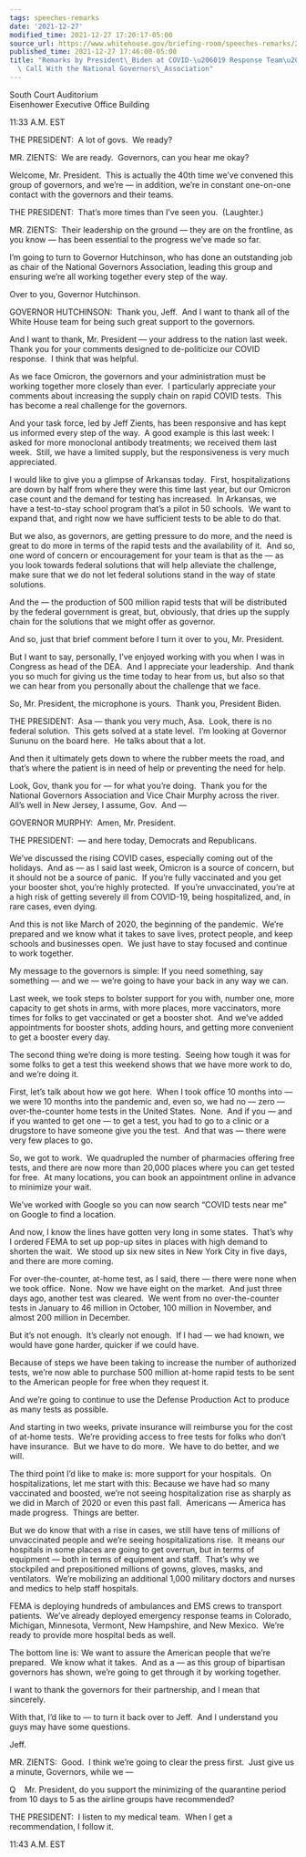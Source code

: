 ```yaml
---
tags: speeches-remarks
date: '2021-12-27'
modified_time: 2021-12-27 17:20:17-05:00
source_url: https://www.whitehouse.gov/briefing-room/speeches-remarks/2021/12/27/remarks-by-president-biden-at-covid-19-response-teams-regular-call-with-the-national-governors-association/
published_time: 2021-12-27 17:46:00-05:00
title: "Remarks by President\_Biden at COVID-\u206019 Response Team\u2019s Regular\
  \ Call With the National Governors\_Association"
---
```

 
South Court Auditorium  
Eisenhower Executive Office Building

11:33 A.M. EST  
  
THE PRESIDENT:  A lot of govs.  We ready?  
  
MR. ZIENTS:  We are ready.  Governors, can you hear me okay?   
  
Welcome, Mr. President.  This is actually the 40th time we’ve convened
this group of governors, and we’re — in addition, we’re in constant
one-on-one contact with the governors and their teams.  
  
THE PRESIDENT:  That’s more times than I’ve seen you.  (Laughter.)  
  
MR. ZIENTS:  Their leadership on the ground — they are on the frontline,
as you know — has been essential to the progress we’ve made so far.   
  
I’m going to turn to Governor Hutchinson, who has done an outstanding
job as chair of the National Governors Association, leading this group
and ensuring we’re all working together every step of the way.   
  
Over to you, Governor Hutchinson.  
  
GOVERNOR HUTCHINSON:  Thank you, Jeff.  And I want to thank all of the
White House team for being such great support to the governors.   
  
And I want to thank, Mr. President — your address to the nation last
week.  Thank you for your comments designed to de-politicize our COVID
response.  I think that was helpful.   
  
As we face Omicron, the governors and your administration must be
working together more closely than ever.  I particularly appreciate your
comments about increasing the supply chain on rapid COVID tests.  This
has become a real challenge for the governors.   
  
And your task force, led by Jeff Zients, has been responsive and has
kept us informed every step of the way.  A good example is this last
week: I asked for more monoclonal antibody treatments; we received them
last week.  Still, we have a limited supply, but the responsiveness is
very much appreciated.   
  
I would like to give you a glimpse of Arkansas today.  First,
hospitalizations are down by half from where they were this time last
year, but our Omicron case count and the demand for testing has
increased.  In Arkansas, we have a test-to-stay school program that’s a
pilot in 50 schools.  We want to expand that, and right now we have
sufficient tests to be able to do that.   
  
But we also, as governors, are getting pressure to do more, and the need
is great to do more in terms of the rapid tests and the availability of
it.  And so, one word of concern or encouragement for your team is that
as the — as you look towards federal solutions that will help alleviate
the challenge, make sure that we do not let federal solutions stand in
the way of state solutions.   
  
And the — the production of 500 million rapid tests that will be
distributed by the federal government is great, but, obviously, that
dries up the supply chain for the solutions that we might offer as
governor.   
  
And so, just that brief comment before I turn it over to you, Mr.
President.   
  
But I want to say, personally, I’ve enjoyed working with you when I was
in Congress as head of the DEA.  And I appreciate your leadership.  And
thank you so much for giving us the time today to hear from us, but also
so that we can hear from you personally about the challenge that we
face.   
  
So, Mr. President, the microphone is yours.  Thank you, President
Biden.  
  
THE PRESIDENT:  Asa — thank you very much, Asa.  Look, there is no
federal solution.  This gets solved at a state level.  I’m looking at
Governor Sununu on the board here.  He talks about that a lot.   
  
And then it ultimately gets down to where the rubber meets the road, and
that’s where the patient is in need of help or preventing the need for
help.   
  
Look, Gov, thank you for — for what you’re doing.  Thank you for the
National Governors Association and Vice Chair Murphy across the river. 
All’s well in New Jersey, I assume, Gov.  And —  
  
GOVERNOR MURPHY:  Amen, Mr. President.  
  
THE PRESIDENT:  — and here today, Democrats and Republicans.   
  
We’ve discussed the rising COVID cases, especially coming out of the
holidays.  And as — as I said last week, Omicron is a source of concern,
but it should not be a source of panic.  If you’re fully vaccinated and
you get your booster shot, you’re highly protected.  If you’re
unvaccinated, you’re at a high risk of getting severely ill from
COVID-19, being hospitalized, and, in rare cases, even dying.   
  
And this is not like March of 2020, the beginning of the pandemic. 
We’re prepared and we know what it takes to save lives, protect people,
and keep schools and businesses open.  We just have to stay focused and
continue to work together.   
  
My message to the governors is simple: If you need something, say
something — and we — we’re going to have your back in any way we can.   
  
Last week, we took steps to bolster support for you with, number one,
more capacity to get shots in arms, with more places, more vaccinators,
more times for folks to get vaccinated or get a booster shot.  And we’ve
added appointments for booster shots, adding hours, and getting more
convenient to get a booster every day.   
  
The second thing we’re doing is more testing.  Seeing how tough it was
for some folks to get a test this weekend shows that we have more work
to do, and we’re doing it.

First, let’s talk about how we got here.  When I took office 10 months
into — we were 10 months into the pandemic and, even so, we had no —
zero — over-the-counter home tests in the United States.  None.  And if
you — and if you wanted to get one — to get a test, you had to go to a
clinic or a drugstore to have someone give you the test.  And that was —
there were very few places to go.   
  
So, we got to work.  We quadrupled the number of pharmacies offering
free tests, and there are now more than 20,000 places where you can get
tested for free.  At many locations, you can book an appointment online
in advance to minimize your wait.  
  
We’ve worked with Google so you can now search “COVID tests near me” on
Google to find a location.   
  
And now, I know the lines have gotten very long in some states.  That’s
why I ordered FEMA to set up pop-up sites in places with high demand to
shorten the wait.  We stood up six new sites in New York City in five
days, and there are more coming.  
  
For over-the-counter, at-home test, as I said, there — there were none
when we took office.  None.  Now we have eight on the market.  And just
three days ago, another test was cleared.  We went from no
over-the-counter tests in January to 46 million in October, 100 million
in November, and almost 200 million in December.   
  
But it’s not enough.  It’s clearly not enough.  If I had — we had known,
we would have gone harder, quicker if we could have.   
  
Because of steps we have been taking to increase the number of
authorized tests, we’re now able to purchase 500 million at-home rapid
tests to be sent to the American people for free when they request
it.   
  
And we’re going to continue to use the Defense Production Act to produce
as many tests as possible.   
  
And starting in two weeks, private insurance will reimburse you for the
cost of at-home tests.  We’re providing access to free tests for folks
who don’t have insurance.  But we have to do more.  We have to do
better, and we will.   
  
The third point I’d like to make is: more support for your hospitals. 
On hospitalizations, let me start with this: Because we have had so many
vaccinated and boosted, we’re not seeing hospitalization rise as sharply
as we did in March of 2020 or even this past fall.  Americans — America
has made progress.  Things are better.   
  
But we do know that with a rise in cases, we still have tens of millions
of unvaccinated people and we’re seeing hospitalizations rise.  It means
our hospitals in some places are going to get overrun, but in terms of
equipment — both in terms of equipment and staff.  That’s why we
stockpiled and prepositioned millions of gowns, gloves, masks, and
ventilators.  We’re mobilizing an additional 1,000 military doctors and
nurses and medics to help staff hospitals.   
  
FEMA is deploying hundreds of ambulances and EMS crews to transport
patients.  We’ve already deployed emergency response teams in Colorado,
Michigan, Minnesota, Vermont, New Hampshire, and New Mexico.  We’re
ready to provide more hospital beds as well.   
  
The bottom line is: We want to assure the American people that we’re
prepared.  We know what it takes.  And as a — as this group of
bipartisan governors has shown, we’re going to get through it by working
together.   
  
I want to thank the governors for their partnership, and I mean that
sincerely.   
  
With that, I’d like to — to turn it back over to Jeff.  And I understand
you guys may have some questions.   
  
Jeff.  
  
MR. ZIENTS:  Good.  I think we’re going to clear the press first.  Just
give us a minute, Governors, while we —   
  
Q    Mr. President, do you support the minimizing of the quarantine
period from 10 days to 5 as the airline groups have recommended?   
  
THE PRESIDENT:  I listen to my medical team.  When I get a
recommendation, I follow it.   
  
11:43 A.M. EST
